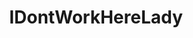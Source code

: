 ---
title: IDontWorkHereLady
crosslinks:
- AskReddit
- MaliciousCompliance
- JUSTNOMIL
- staircasewit
- ActLikeYouBelong
- wholesome
- TalesFromTheFrontDesk
- pettyrevenge
- unexpectedhogwarts
- xkcd
- talesfromcallcenters
- childfree
- excgarated
- OutOfTheLoop
- Bandnames
- talesfromsecurity
- PointlessStories
- Shoplifting
- TalesFromRetail
- talesfromtechsupport
---